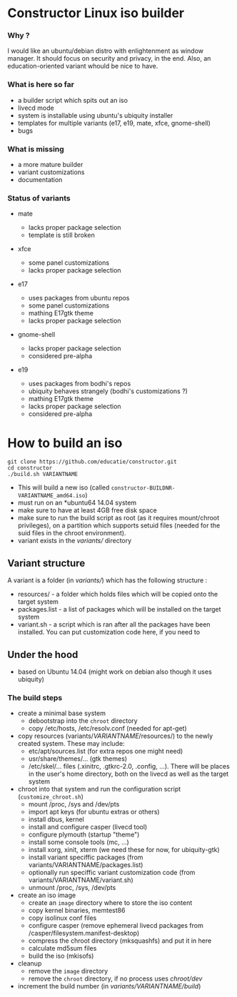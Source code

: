 
# Constructor Linux iso builder

### Why ?
I would like an ubuntu/debian distro with enlightenment as window manager. It should focus on security and privacy, in the end.
Also, an education-oriented variant whould be nice to have.

### What is here so far
* a builder script which spits out an iso
* livecd mode
* system is installable using ubuntu's ubiquity installer
* templates for multiple variants (e17, e19, mate, xfce, gnome-shell)
* bugs

### What is missing
* a more mature builder
* variant customizations
* documentation

### Status of variants
* mate
    * lacks proper package selection
    * template is still broken

* xfce
    * some panel customizations
    * lacks proper package selection

* e17
    * uses packages from ubuntu repos
    * some panel customizations
    * mathing E17gtk theme
    * lacks proper package selection

* gnome-shell
    * lacks proper package selection
    * considered pre-alpha

* e19
    * uses packages from bodhi's repos
    * ubiquity behaves strangely (bodhi's customizations ?)
    * mathing E17gtk theme
    * lacks proper package selection
    * considered pre-alpha


# How to build an iso

```
git clone https://github.com/educatie/constructor.git
cd constructor
./build.sh VARIANTNAME
```
* This will build a new iso (called `constructor-BUILDNR-VARIANTNAME_amd64.iso`)
* must run on an *ubuntu64 14.04 system
* make sure to have at least 4GB free disk space
* make sure to run the build script as root (as it requires mount/chroot privileges), on a partition which supports setuid files (needed for the suid files in the chroot environment).
* variant exists in the *variants/* directory

## Variant structure
A variant is a folder (in *variants/*) which has the following structure :
* resources/ - a folder which holds files which will be copied onto the target system
* packages.list - a list of packages which will be installed on the target system
* variant.sh - a script which is ran after all the packages have been installed. You can put customization code here, if you need to

## Under the hood
* based on Ubuntu 14.04 (might work on debian also though it uses ubiquity)

### The build steps

* create a minimal base system
    * debootstrap into the `chroot` directory
    * copy /etc/hosts, /etc/resolv.conf (needed for apt-get)
* copy resources (variants/*VARIANTNAME*/resources/) to the newly created system. These may include:
    * etc/apt/sources.list (for extra repos one might need)
    * usr/share/themes/... (gtk themes)
    * /etc/skel/... files (.xinitrc, .gtkrc-2.0, .config, ...). There will be places in the user's home directory, both on the livecd as well as the target system
* chroot into that system and run the configuration script (`customize_chroot.sh`)
    * mount /proc, /sys and /dev/pts
    * import apt keys (for ubuntu extras or others)
    * install dbus, kernel
    * install and configure casper (livecd tool)
    * configure plymouth (startup "theme")
    * install some console tools (mc, ...)
    * install xorg, xinit, xterm (we need these for now, for ubiquity-gtk)
    * install variant speciffic packages (from variants/VARIANTNAME/packages.list)
    * optionally run speciffic variant customization code (from variants/VARIANTNAME/variant.sh)
    * unmount /proc, /sys, /dev/pts
* create an iso image
    * create an `image` directory where to store the iso content
    * copy kernel binaries, memtest86
    * copy isolinux conf files
    * configure casper (remove ephemeral livecd packages from /casper/filesystem.manifest-desktop)
    * compress the chroot directory (mksquashfs) and put it in here
    * calculate md5sum files
    * build the iso (mkisofs)
* cleanup
    * remove the `image` directory
    * remove the `chroot` directory, if no process uses *chroot/dev*
* increment the build number (in *variants/VARIANTNAME/build*)
